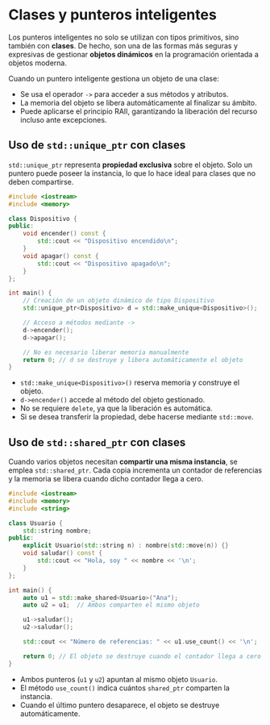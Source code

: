 # Clases y punteros inteligentes

Los punteros inteligentes no solo se utilizan con tipos primitivos, sino también con **clases**. De hecho, son una de las formas más seguras y expresivas de gestionar **objetos dinámicos** en la programación orientada a objetos moderna.

Cuando un puntero inteligente gestiona un objeto de una clase:

* Se usa el operador `->` para acceder a sus métodos y atributos.
* La memoria del objeto se libera automáticamente al finalizar su ámbito.
* Puede aplicarse el principio RAII, garantizando la liberación del recurso incluso ante excepciones.

## Uso de `std::unique_ptr` con clases

`std::unique_ptr` representa **propiedad exclusiva** sobre el objeto.
Solo un puntero puede poseer la instancia, lo que lo hace ideal para clases que no deben compartirse.

```cpp
#include <iostream>
#include <memory>

class Dispositivo {
public:
    void encender() const {
        std::cout << "Dispositivo encendido\n";
    }
    void apagar() const {
        std::cout << "Dispositivo apagado\n";
    }
};

int main() {
    // Creación de un objeto dinámico de tipo Dispositivo
    std::unique_ptr<Dispositivo> d = std::make_unique<Dispositivo>();

    // Acceso a métodos mediante ->
    d->encender();
    d->apagar();

    // No es necesario liberar memoria manualmente
    return 0; // d se destruye y libera automáticamente el objeto
}
```

* `std::make_unique<Dispositivo>()` reserva memoria y construye el objeto.
* `d->encender()` accede al método del objeto gestionado.
* No se requiere `delete`, ya que la liberación es automática.
* Si se desea transferir la propiedad, debe hacerse mediante `std::move`.

## Uso de `std::shared_ptr` con clases

Cuando varios objetos necesitan **compartir una misma instancia**, se emplea `std::shared_ptr`.
Cada copia incrementa un contador de referencias y la memoria se libera cuando dicho contador llega a cero.

```cpp
#include <iostream>
#include <memory>
#include <string>

class Usuario {
    std::string nombre;
public:
    explicit Usuario(std::string n) : nombre(std::move(n)) {}
    void saludar() const {
        std::cout << "Hola, soy " << nombre << '\n';
    }
};

int main() {
    auto u1 = std::make_shared<Usuario>("Ana");
    auto u2 = u1;  // Ambos comparten el mismo objeto

    u1->saludar();
    u2->saludar();

    std::cout << "Número de referencias: " << u1.use_count() << '\n';

    return 0; // El objeto se destruye cuando el contador llega a cero
}
```

* Ambos punteros (`u1` y `u2`) apuntan al mismo objeto `Usuario`.
* El método `use_count()` indica cuántos `shared_ptr` comparten la instancia.
* Cuando el último puntero desaparece, el objeto se destruye automáticamente.

